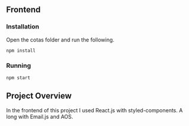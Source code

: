 
## Frontend
### Installation
Open the cotas folder and run the following.
```
npm install
```
### Running
```
npm start
```
## Project Overview
In the frontend of this project I used React.js with styled-components. A long with Email.js and AOS.
